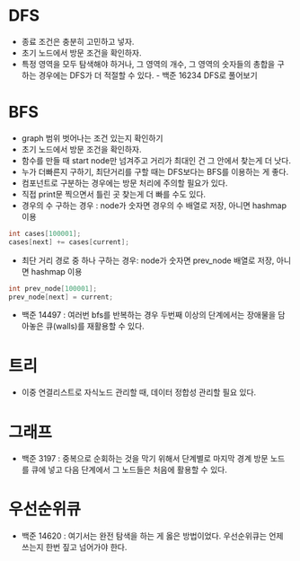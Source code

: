 # DFS
* 종료 조건은 충분히 고민하고 넣자.
* 초기 노드에서 방문 조건을 확인하자.
* 특정 영역을 모두 탐색해야 하거나, 그 영역의 개수, 그 영역의 숫자들의 총합을 구하는 경우에는 DFS가 더 적절할 수 있다. - 백준 16234 DFS로 풀어보기
# BFS
* graph 범위 벗어나는 조건 있는지 확인하기
* 초기 노드에서 방문 조건을 확인하자.
* 함수를 만들 때 start node만 넘겨주고 거리가 최대인 건 그 안에서 찾는게 더 낫다.
* 누가 더빠른지 구하기, 최단거리를 구할 때는 DFS보다는 BFS를 이용하는 게 좋다.
* 컴포넌트로 구분하는 경우에는 방문 처리에 주의할 필요가 있다.
* 직접 print문 찍으면서 틀린 곳 찾는게 더 빠를 수도 있다.
* 경우의 수 구하는 경우 : node가 숫자면 경우의 수 배열로 저장, 아니면 hashmap 이용 
```cpp
int cases[100001];
cases[next] += cases[current];
```
* 최단 거리 경로 중 하나 구하는 경우: node가 숫자면 prev_node 배열로 저장, 아니면 hashmap 이용
```cpp
int prev_node[100001];
prev_node[next] = current;
```
* 백준 14497 : 여러번 bfs를 반복하는 경우 두번째 이상의 단계에서는 장애물을 담아놓은 큐(walls)를 재활용할 수 있다.

# 트리
* 이중 연결리스트로 자식노드 관리할 때, 데이터 정합성 관리할 필요 있다.

# 그래프
* 백준 3197 : 중복으로 순회하는 것을 막기 위해서 단계별로 마지막 경계 방문 노드를 큐에 넣고 다음 단계에서 그 노드들은 처음에 활용할 수 있다.

# 우선순위큐
* 백준 14620 : 여기서는 완전 탐색을 하는 게 옳은 방법이었다. 우선순위큐는 언제 쓰는지 한번 짚고 넘어가야 한다.